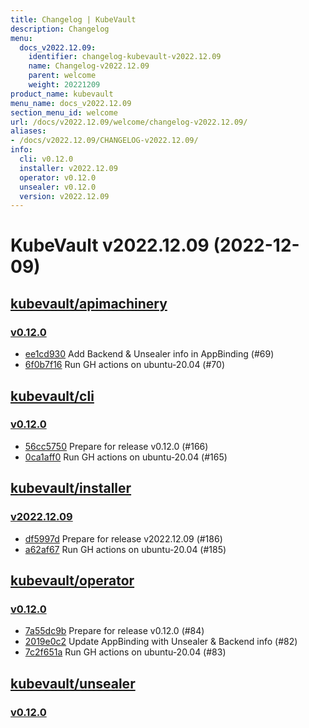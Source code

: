 ```yaml
---
title: Changelog | KubeVault
description: Changelog
menu:
  docs_v2022.12.09:
    identifier: changelog-kubevault-v2022.12.09
    name: Changelog-v2022.12.09
    parent: welcome
    weight: 20221209
product_name: kubevault
menu_name: docs_v2022.12.09
section_menu_id: welcome
url: /docs/v2022.12.09/welcome/changelog-v2022.12.09/
aliases:
- /docs/v2022.12.09/CHANGELOG-v2022.12.09/
info:
  cli: v0.12.0
  installer: v2022.12.09
  operator: v0.12.0
  unsealer: v0.12.0
  version: v2022.12.09
---
```


# KubeVault v2022.12.09 (2022-12-09)


## [kubevault/apimachinery](https://github.com/kubevault/apimachinery)

### [v0.12.0](https://github.com/kubevault/apimachinery/releases/tag/v0.12.0)

- [ee1cd930](https://github.com/kubevault/apimachinery/commit/ee1cd930) Add Backend & Unsealer info in AppBinding (#69)
- [6f0b7f16](https://github.com/kubevault/apimachinery/commit/6f0b7f16) Run GH actions on ubuntu-20.04 (#70)



## [kubevault/cli](https://github.com/kubevault/cli)

### [v0.12.0](https://github.com/kubevault/cli/releases/tag/v0.12.0)

- [56cc5750](https://github.com/kubevault/cli/commit/56cc5750) Prepare for release v0.12.0 (#166)
- [0ca1aff0](https://github.com/kubevault/cli/commit/0ca1aff0) Run GH actions on ubuntu-20.04 (#165)



## [kubevault/installer](https://github.com/kubevault/installer)

### [v2022.12.09](https://github.com/kubevault/installer/releases/tag/v2022.12.09)

- [df5997d](https://github.com/kubevault/installer/commit/df5997d) Prepare for release v2022.12.09 (#186)
- [a62af67](https://github.com/kubevault/installer/commit/a62af67) Run GH actions on ubuntu-20.04 (#185)



## [kubevault/operator](https://github.com/kubevault/operator)

### [v0.12.0](https://github.com/kubevault/operator/releases/tag/v0.12.0)

- [7a55dc9b](https://github.com/kubevault/operator/commit/7a55dc9b) Prepare for release v0.12.0 (#84)
- [2019e0c2](https://github.com/kubevault/operator/commit/2019e0c2) Update AppBinding with Unsealer & Backend info (#82)
- [7c2f651a](https://github.com/kubevault/operator/commit/7c2f651a) Run GH actions on ubuntu-20.04 (#83)



## [kubevault/unsealer](https://github.com/kubevault/unsealer)

### [v0.12.0](https://github.com/kubevault/unsealer/releases/tag/v0.12.0)





